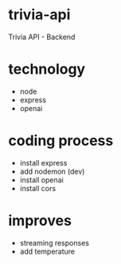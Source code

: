 # trivia-api
Trivia API - Backend

# technology
- node
- express
- openai

# coding process
- install express
- add nodemon (dev)
- install openai
- install cors

# improves
- streaming responses
- add temperature